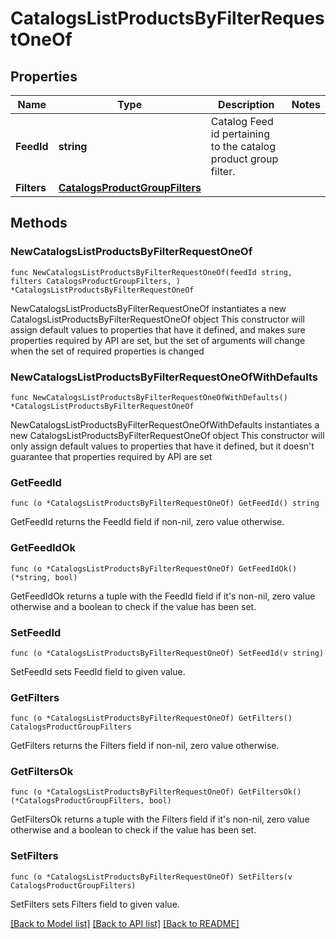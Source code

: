 # CatalogsListProductsByFilterRequestOneOf

## Properties

Name | Type | Description | Notes
------------ | ------------- | ------------- | -------------
**FeedId** | **string** | Catalog Feed id pertaining to the catalog product group filter. | 
**Filters** | [**CatalogsProductGroupFilters**](CatalogsProductGroupFilters.md) |  | 

## Methods

### NewCatalogsListProductsByFilterRequestOneOf

`func NewCatalogsListProductsByFilterRequestOneOf(feedId string, filters CatalogsProductGroupFilters, ) *CatalogsListProductsByFilterRequestOneOf`

NewCatalogsListProductsByFilterRequestOneOf instantiates a new CatalogsListProductsByFilterRequestOneOf object
This constructor will assign default values to properties that have it defined,
and makes sure properties required by API are set, but the set of arguments
will change when the set of required properties is changed

### NewCatalogsListProductsByFilterRequestOneOfWithDefaults

`func NewCatalogsListProductsByFilterRequestOneOfWithDefaults() *CatalogsListProductsByFilterRequestOneOf`

NewCatalogsListProductsByFilterRequestOneOfWithDefaults instantiates a new CatalogsListProductsByFilterRequestOneOf object
This constructor will only assign default values to properties that have it defined,
but it doesn't guarantee that properties required by API are set

### GetFeedId

`func (o *CatalogsListProductsByFilterRequestOneOf) GetFeedId() string`

GetFeedId returns the FeedId field if non-nil, zero value otherwise.

### GetFeedIdOk

`func (o *CatalogsListProductsByFilterRequestOneOf) GetFeedIdOk() (*string, bool)`

GetFeedIdOk returns a tuple with the FeedId field if it's non-nil, zero value otherwise
and a boolean to check if the value has been set.

### SetFeedId

`func (o *CatalogsListProductsByFilterRequestOneOf) SetFeedId(v string)`

SetFeedId sets FeedId field to given value.


### GetFilters

`func (o *CatalogsListProductsByFilterRequestOneOf) GetFilters() CatalogsProductGroupFilters`

GetFilters returns the Filters field if non-nil, zero value otherwise.

### GetFiltersOk

`func (o *CatalogsListProductsByFilterRequestOneOf) GetFiltersOk() (*CatalogsProductGroupFilters, bool)`

GetFiltersOk returns a tuple with the Filters field if it's non-nil, zero value otherwise
and a boolean to check if the value has been set.

### SetFilters

`func (o *CatalogsListProductsByFilterRequestOneOf) SetFilters(v CatalogsProductGroupFilters)`

SetFilters sets Filters field to given value.



[[Back to Model list]](../README.md#documentation-for-models) [[Back to API list]](../README.md#documentation-for-api-endpoints) [[Back to README]](../README.md)


